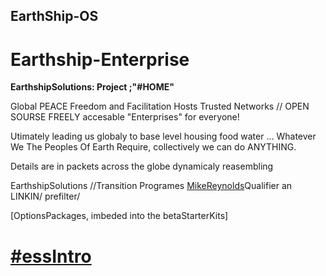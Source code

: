 ## EarthShip-OS ##

# Earthship-Enterprise #
**EarthshipSolutions: Project ;"‪#‎HOME‬"**


Global PEACE Freedom and Facilitation Hosts Trusted Networks // OPEN SOURSE FREELY accesable "Enterprises" for everyone!

Utimately leading us globaly to base level housing food water ... Whatever We The Peoples Of Earth Require, collectively we can do ANYTHING.

Details are in packets across the globe dynamicaly reasembling

EarthshipSolutions //Transition Programes  [MikeReynolds](MikeReynolds.md)Qualifier an LINKIN/ prefilter/

[OptionsPackages, imbeded into the betaStarterKits]

# [#essIntro](#essIntro.md) #